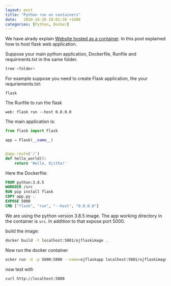 ```yaml
---
layout: post
title: "Python run on containers"
date:   2020-10-20 20:01:30 +1000
categories: [Python, Docker]
---
```


We have alrady explain [Website hosted as a container](https://ojitha.github.io/blog/2020/10/03/Website-hosted-as-container.html). In this post explained how to host flask web application.

<!--more-->

Suppose your main python application, Dockerfile, Runfile and requirments.txt in the same folder.



```bash
tree <folder>
```

For example suppose you need to create Flask application, the your requriements.txt:

```
flask
```

The Runfile to run the flask

```
web: flask run --host 0.0.0.0
```

The main application is:

```python
from flask import Flask

app = Flask(__name__)


@app.route('/')
def hello_world():
    return 'Hello, Ojitha!'
```

Here the Dockerfile:

```dockerfile
FROM python:3.8.5
WORKDIR /src
RUN pip install flask
COPY app.py .
EXPOSE 5000
CMD ["flask", "run", "--host", "0.0.0.0"]
```

We are using the python version 3.8.5 image. The app working directory in the container is `src`. In addition to that expose port 5000.

build the image:

```bash
docker build -t localhost:5001/ojflaskimage .
```

Now run the docker container

```bash
ocker run -d -p 5000:5000 --name=ojflaskapp localhost:5001/ojflaskimage
```

now test with

```bash
curl http://localhost:5000
```
